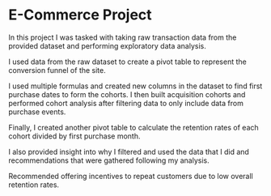 
# E-Commerce Project

In this project I was tasked with taking raw transaction data from the provided dataset and performing exploratory data analysis. 

I used data from the raw dataset to create a pivot table to represent the conversion funnel of the site. 

I used multiple formulas and created new columns in the dataset to find first purchase dates to form the cohorts. I then built acquisition cohorts and performed cohort analysis after filtering data to only include data from purchase events. 

Finally, I created another pivot table to calculate the retention rates of each cohort divided by first purchase month.

I also provided insight into why I filtered and used the data that I did and recommendations that were gathered following my analysis.

Recommended offering incentives to repeat customers due to low overall retention rates.
